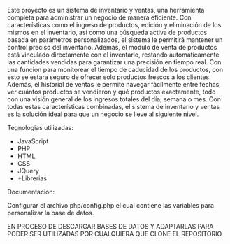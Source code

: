 Este proyecto es un sistema de inventario y ventas, una herramienta completa para administrar un negocio de manera eficiente. Con características como el ingreso de productos, edición y eliminación de los mismos en el inventario, así como una búsqueda activa de productos basada en parámetros personalizados, el sistema le permitirá mantener un control preciso del inventario. Además, el módulo de venta de productos está vinculado directamente con el inventario, restando automáticamente las cantidades vendidas para garantizar una precisión en tiempo real. Con una funcion para monitorear el tiempo de caducidad de los productos, con esto se estara seguro de ofrecer solo productos frescos a los clientes. Además, el historial de ventas le permite navegar fácilmente entre fechas, ver cuántos productos se vendieron y qué productos exactamente, todo con una visión general de los ingresos totales del día, semana o mes. Con todas estas características combinadas, el sistema de inventario y ventas es la solución ideal para que un negocio se lleve al siguiente nivel.

Tegnologias utilizadas:

- JavaScript
- PHP
- HTML
- CSS
- JQuery
- +Librerias


Documentacion:

Configurar el archivo php/config.php el cual contiene las variables para personalizar la base de datos.

EN PROCESO DE DESCARGAR BASES DE DATOS Y ADAPTARLAS PARA PODER SER UTILIZADAS POR CUALQUIERA QUE CLONE EL REPOSITORIO